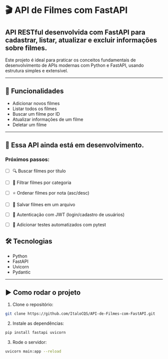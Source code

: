 #  🎬 API de Filmes com FastAPI
## API RESTful desenvolvida com **FastAPI** para cadastrar, listar, atualizar e excluir informações sobre filmes.

Este projeto é ideal para praticar os conceitos fundamentais de desenvolvimento de APIs modernas com Python e FastAPI, usando estrutura simples e extensível.

---

## 🚀 Funcionalidades

- Adicionar novos filmes
- Listar todos os filmes
- Buscar um filme por ID
- Atualizar informações de um filme
- Deletar um filme

---

## 🚧 Essa API ainda está em desenvolvimento.

### Próximos passos:
 - [ ] 🔍 Buscar filmes por título

 - [ ] 📂 Filtrar filmes por categoria

 - [ ] ⭐ Ordenar filmes por nota (asc/desc)

 - [ ] 💾 Salvar filmes em um arquivo

 - [ ] 🔐 Autenticação com JWT (login/cadastro de usuários)

 - [ ] 🧪 Adicionar testes automatizados com pytest

## 🛠️ Tecnologias

- Python
- FastAPI
- Uvicorn
- Pydantic

---

## ▶️ Como rodar o projeto

1. Clone o repositório:

```bash
git clone https://github.com/ItaloCQS/API-de-Filmes-com-FastAPI.git
```
2. Instale as dependências:
   
```bash
pip install fastapi uvicorn
```

3. Rode o servidor:
   
```bash
uvicorn main:app --reload
```

